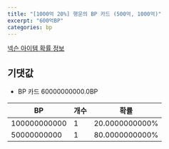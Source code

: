 ```yaml
---
title: "[1000억 20%] 행운의 BP 카드 (500억, 1000억)"
excerpt: "600억BP"
categories: bp
---
```

[넥슨 아이템 확률 정보](http://iteminfo.nexon.com/probability/fo4?sn=7360)

## 기댓값
  - BP 카드 60000000000.0BP

|BP|개수|확률|
|---|---|---|
|100000000000|1|20.0000000000%|
|50000000000|1|80.0000000000%|
